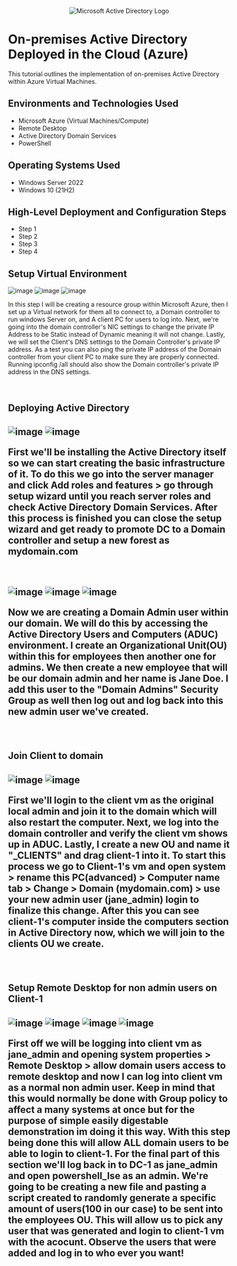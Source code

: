 






<p align="center">
<img src="https://i.imgur.com/pU5A58S.png" alt="Microsoft Active Directory Logo"/>
</p>

<h1>On-premises Active Directory Deployed in the Cloud (Azure)</h1>
This tutorial outlines the implementation of on-premises Active Directory within Azure Virtual Machines.<br />


<h2>Environments and Technologies Used</h2>

- Microsoft Azure (Virtual Machines/Compute)
- Remote Desktop
- Active Directory Domain Services
- PowerShell

<h2>Operating Systems Used </h2>

- Windows Server 2022
- Windows 10 (21H2)

<h2>High-Level Deployment and Configuration Steps</h2>

- Step 1
- Step 2
- Step 3
- Step 4

<h2>Setup Virtual Environment</h2>

![image](https://github.com/user-attachments/assets/f477b1a5-052e-4f38-827a-d32d2e92bf41)
![image](https://github.com/user-attachments/assets/61b42279-c5f0-46cb-909d-a427cdd0323d)
![image](https://github.com/user-attachments/assets/4bf2fe1e-747e-435e-a799-fe06785ca261)

<p>
In this step I will be creating a resource group within Microsoft Azure, then I set up a Virtual network for them all to connect to, a Domain controller to run windows Server on, and A client PC for users to log into. Next, we're going into the domain controller's NIC settings to change the private IP Address to be Static instead of Dynamic meaning it will not change. Lastly, we will set the Client's DNS settings to the Domain Controller's private IP address. As a test you can also ping the private IP address of the Domain controller from your client PC to make sure they are properly connected. Running ipconfig /all should also show the Domain controller's private IP address in the DNS settings.
</p>
<br />

<h2>Deploying Active Directory<h2/>

![image](https://github.com/user-attachments/assets/8d1dc377-9a22-4683-a41d-e28609f70436)
![image](https://github.com/user-attachments/assets/258bc0b9-bf5d-49db-ba43-e81c2df54521)


<p>
First we'll be installing the Active Directory itself so we can start creating the basic infrastructure of it. To do this we go into the server manager and click Add roles and features > go through setup wizard until you reach server roles and check Active Directory Domain Services. After this process is finished you can close the setup wizard and get ready to promote DC to a Domain controller and setup a new forest as mydomain.com 
</p>
<br />

![image](https://github.com/user-attachments/assets/5bc238a8-d9a8-4677-96e8-5611a6b20204)
![image](https://github.com/user-attachments/assets/6e0e5398-28d2-400d-bd47-ee938e8154d0)
![image](https://github.com/user-attachments/assets/e0b8e4d8-4e65-416b-a834-272b206d3883)


<p>
Now we are creating a Domain Admin user within our domain. We will do this by accessing the Active Directory Users and Computers (ADUC) environment. I create an Organizational Unit(OU) within this for employees then another one for admins. We then create a new employee that will be our domain admin and her name is Jane Doe. I add this user to the "Domain Admins" Security Group as well then log out and log back into this new admin user we've created. 
</p>
<br />

<h2>Join Client to domain<h2/>

![image](https://github.com/user-attachments/assets/d62aff2c-97ab-4843-984e-0669201b2bd3)
![image](https://github.com/user-attachments/assets/eb237abb-2f8e-417f-a22b-dc54a4dd234e)


<p>
First we'll login to the client vm as the original local admin and join it to the domain which will also restart the computer. Next, we log into the domain controller and verify the client vm shows up in ADUC. Lastly, I create a new OU and name it "_CLIENTS" and drag client-1 into it. To start this process we go to Client-1's vm and open system > rename this PC(advanced) > Computer name tab > Change > Domain (mydomain.com) > use your new admin user (jane_admin) login to finalize this change. After this you can see client-1's computer inside the computers section in Active Directory now, which we will join to the clients OU we create.
</p>
<br />

<h2>Setup Remote Desktop for non admin users on Client-1<h2/>

![image](https://github.com/user-attachments/assets/ec752181-cbc9-41bc-ba0a-df7785ac3ea8)
![image](https://github.com/user-attachments/assets/a274b4c1-6ff1-4b5a-9ddc-167483c8131e)
![image](https://github.com/user-attachments/assets/b0d91db3-17ff-4cbd-b3b4-d137bcdc862b)
![image](https://github.com/user-attachments/assets/79e6c8c6-debc-4ea0-b7fd-521c8c7b6372)

<p>
First off we will be logging into client vm as jane_admin and opening system properties > Remote Desktop > allow domain users access to remote desktop and now I can log into client vm as a normal non admin user. Keep in mind that this would normally be done with Group policy to affect a many systems at once but for the purpose of simple easily digestable demonstration im doing it this way. With this step being done this will allow ALL domain users to be able to login to client-1. For the final part of this section we'll log back in to DC-1 as jane_admin and open powershell_Ise as an admin. We're going to be creating a new file and pasting a script created to randomly generate a specific amount of users(100 in our case) to be sent into the employees OU. This will allow us to pick any user that was generated and login to client-1 vm with the acocunt. Observe the users that were added and log in to who ever you want!  
</p>
<br />
